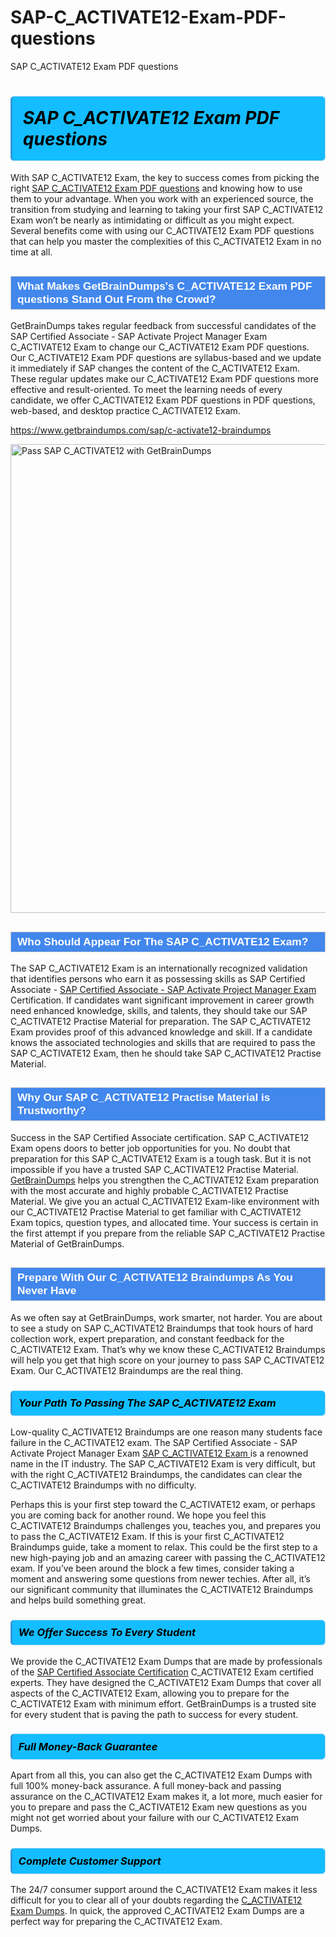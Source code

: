 # SAP-C_ACTIVATE12-Exam-PDF-questions
SAP C_ACTIVATE12 Exam PDF questions
<h1><strong><span style="display: block; color: #000000; background: #14BDFF; border: 0.5px solid #AED6F1; border-left: 3px solid #3498DB; padding: .6em; border-radius: 6px;">                     <em>SAP C_ACTIVATE12 <span class="exam_variation">Exam PDF questions</span> </em>                </span></strong>            </h1>                        <p>With SAP C_ACTIVATE12 Exam, the key to success comes from picking the right <a href="https://www.getbraindumps.com/sap/c-activate12-braindumps">SAP C_ACTIVATE12 <span class="exam_variation">Exam PDF questions</span></a> and             knowing how to use them to your advantage.             When you work with an experienced source, the transition from studying and learning to taking your first SAP C_ACTIVATE12 Exam             won’t be nearly as intimidating or difficult as you might expect. Several benefits come with using our C_ACTIVATE12 <span class="exam_variation">Exam PDF questions</span> that can             help you master the complexities of this C_ACTIVATE12 Exam in no time at all.</p>                        <h2 style="background: #4287ec; border: 1px solid #cccccc; padding: 5px 10px;">                <span style="color: #ffffff;">                    <span style="font-size: 11pt;">                        <span style="line-height: normal;">                            <span style="font-family: Calibri,sans-serif;">                                <strong>                                    <span style="font-size: 13.0pt;">What Makes GetBrainDumps's C_ACTIVATE12 <span class="exam_variation">Exam PDF questions</span> Stand Out From the Crowd?</span>                                </strong>                            </span>                        </span>                    </span>                </span>            </h2>                        <p>GetBrainDumps takes regular feedback from successful candidates of the SAP Certified Associate - SAP Activate Project Manager Exam C_ACTIVATE12 Exam to change             our C_ACTIVATE12 <span class="exam_variation">Exam PDF questions</span>. Our C_ACTIVATE12 <span class="exam_variation">Exam PDF questions</span> are syllabus-based and we update it immediately if SAP changes             the content of the C_ACTIVATE12 Exam.             These regular updates make our C_ACTIVATE12 <span class="exam_variation">Exam PDF questions</span> more effective and result-oriented. To meet the learning needs of every candidate,             we offer C_ACTIVATE12 <span class="exam_variation">Exam PDF questions</span> in PDF questions, web-based, and desktop practice C_ACTIVATE12 Exam.</p>                                    <p><a href="https://www.getbraindumps.com/sap/c-activate12-braindumps">https://www.getbraindumps.com/sap/c-activate12-braindumps</a></p>                        <p><a href="https://www.getbraindumps.com/"><img src="https://www.getbraindumps.com/images/get-updated-exam-questions-with-discount-getbraindumps.jpg" class="postImage" alt="Pass SAP C_ACTIVATE12 with GetBrainDumps" width="750"></a></p>                                        <h2 style="background: #4287ec; border: 1px solid #cccccc; padding: 5px 10px;">                <span style="color: #ffffff;">                    <span style="font-size: 11pt;">                        <span style="line-height: normal;">                            <span style="font-family: Calibri,sans-serif;">                                <strong>                                    <span style="font-size: 13.0pt;">Who Should Appear For The SAP C_ACTIVATE12 Exam?</span>                                </strong>                            </span>                        </span>                    </span>                </span>            </h2>                        <p>The SAP C_ACTIVATE12 Exam is an internationally recognized validation that identifies persons who earn it as possessing skills as             SAP Certified Associate - <a href="https://www.getbraindumps.com/sap/c-activate12-braindumps">SAP Certified Associate - SAP Activate Project Manager Exam</a> Certification. If candidates want significant improvement in             career growth need enhanced knowledge, skills, and talents, they should take our SAP C_ACTIVATE12 <span class="exam_variation2">Practise Material</span> for preparation.             The SAP C_ACTIVATE12 Exam provides proof of this advanced knowledge and skill. If a candidate knows the associated technologies and skills             that are required to pass the SAP C_ACTIVATE12 Exam, then he should take SAP C_ACTIVATE12 <span class="exam_variation2">Practise Material</span>.</p>                        <h2 style="background: #4287ec; border: 1px solid #cccccc; padding: 5px 10px;">                <span style="color: #ffffff;">                    <span style="font-size: 11pt;">                        <span style="line-height: normal;">                            <span style="font-family: Calibri,sans-serif;">                                <strong>                                    <span style="font-size: 13.0pt;">Why Our SAP C_ACTIVATE12 <span class="exam_variation2">Practise Material</span> is Trustworthy?</span>                                </strong>                            </span>                        </span>                    </span>                </span>            </h2>                        <p>Success in the SAP Certified Associate certification. SAP C_ACTIVATE12 Exam opens doors to better job opportunities for you.             No doubt that preparation for this SAP C_ACTIVATE12 Exam is a tough task. But it is not impossible if you have a trusted SAP C_ACTIVATE12 <span class="exam_variation2">Practise Material</span>.             <a href="https://www.getbraindumps.com/">GetBrainDumps</a> helps you strengthen the C_ACTIVATE12 Exam preparation with the most accurate and highly probable C_ACTIVATE12 <span class="exam_variation2">Practise Material</span>. We give you an             actual C_ACTIVATE12 Exam-like environment with our C_ACTIVATE12 <span class="exam_variation2">Practise Material</span> to get familiar with C_ACTIVATE12 Exam topics, question types, and allocated time.             Your success is certain in the first attempt if you prepare from the reliable SAP C_ACTIVATE12 <span class="exam_variation2">Practise Material</span> of GetBrainDumps.</p>                        <h2 style="background: #4287ec; border: 1px solid #cccccc; padding: 5px 10px;">                <span style="color: #ffffff;">                    <span style="font-size: 11pt;">                        <span style="line-height: normal;">                            <span style="font-family: Calibri,sans-serif;">                                <strong>                                    <span style="font-size: 13.0pt;">Prepare With Our C_ACTIVATE12 <span class="exam_variation3">Braindumps</span> As You Never Have</span>                                </strong>                            </span>                        </span>                    </span>                </span>            </h2>                        <p>As we often say at GetBrainDumps, work smarter, not harder. You are about to see a study on SAP C_ACTIVATE12 <span class="exam_variation3">Braindumps</span> that took hours of hard collection work,             expert preparation, and constant feedback for the C_ACTIVATE12 Exam. That’s why we know these C_ACTIVATE12 <span class="exam_variation3">Braindumps</span> will help you get that high score on your             journey to pass SAP C_ACTIVATE12 Exam. Our C_ACTIVATE12 <span class="exam_variation3">Braindumps</span> are the real thing.</p>                        <h3>                <strong>                    <span style="display: block; color: #000000; background: #14BDFF; border: 0.5px solid #AED6F1; border-left: 3px solid #3498DB; padding: .6em; border-radius: 6px;">                        <em>Your Path To Passing The SAP C_ACTIVATE12 Exam</em>                    </span>                </strong>            </h3>                        <p>Low-quality C_ACTIVATE12 <span class="exam_variation3">Braindumps</span> are one reason many students face failure in the C_ACTIVATE12 exam. The SAP Certified Associate - SAP Activate Project Manager Exam <a href="https://www.getbraindumps.com/sap-braindumps.html">SAP C_ACTIVATE12 Exam </a>             is a renowned name in the IT industry. The SAP C_ACTIVATE12 Exam is very difficult, but with the right C_ACTIVATE12 <span class="exam_variation3">Braindumps</span>, the candidates can clear the             C_ACTIVATE12 <span class="exam_variation3">Braindumps</span> with no difficulty.</p>                        <p>Perhaps this is your first step toward the C_ACTIVATE12 exam, or perhaps you are coming back for another round. We hope you feel this             C_ACTIVATE12 <span class="exam_variation3">Braindumps</span> challenges you,             teaches you, and prepares you to pass the C_ACTIVATE12 Exam. If this is your first C_ACTIVATE12 <span class="exam_variation3">Braindumps</span> guide, take a moment to relax. This could be the first step to             a new high-paying job and an amazing career with passing the C_ACTIVATE12 exam. If you’ve been around the block a few times, consider taking a moment and             answering some questions from newer techies. After all, it’s our significant community that illuminates the C_ACTIVATE12 <span class="exam_variation3">Braindumps</span> and helps build something great.</p>                        <h3>                <strong>                    <span style="display: block; color: #000000; background: #14BDFF; border: 0.5px solid #AED6F1; border-left: 3px solid #3498DB; padding: .6em; border-radius: 6px;">                        <em>We Offer Success To Every Student</em>                    </span>                </strong>            </h3>                        <p>We provide the C_ACTIVATE12 <span class="exam_variation4">Exam Dumps</span> that are made by professionals of the <a href="https://www.getbraindumps.com/sap/sap-certified-associate-braindumps.html">SAP Certified Associate Certification</a> C_ACTIVATE12 Exam certified experts.             They have designed the C_ACTIVATE12 <span class="exam_variation4">Exam Dumps</span> that cover all aspects of the C_ACTIVATE12 Exam, allowing you to prepare for the            C_ACTIVATE12 Exam with minimum effort.             GetBrainDumps is a trusted site for every student that is paving the path to success for every student.</p>                        <h3>                <strong>                    <span style="display: block; color: #000000; background: #14BDFF; border: 0.5px solid #AED6F1; border-left: 3px solid #3498DB; padding: .6em; border-radius: 6px;">                        <em>Full Money-Back Guarantee</em>                    </span>                </strong>            </h3>                        <p>Apart from all this, you can also get the C_ACTIVATE12 <span class="exam_variation4">Exam Dumps</span> with full 100% money-back assurance. A full money-back and passing assurance on             the C_ACTIVATE12 Exam makes it,             a lot more, much easier for you to prepare and pass the C_ACTIVATE12 Exam new questions as you might             not get worried about your failure with our C_ACTIVATE12 <span class="exam_variation4">Exam Dumps</span>.</p>                                    <h3>                <strong>                    <span style="display: block; color: #000000; background: #14BDFF; border: 0.5px solid #AED6F1; border-left: 3px solid #3498DB; padding: .6em; border-radius: 6px;">                        <em>Complete Customer Support</em>                    </span>                </strong>            </h3>                        <p>The 24/7 consumer support around the C_ACTIVATE12 Exam makes it less difficult for you to clear all of your doubts regarding the <a href="https://www.getbraindumps.com/sap/c-activate12-braindumps">C_ACTIVATE12 <span class="exam_variation4">Exam Dumps</span></a>. In quick,             the approved C_ACTIVATE12 <span class="exam_variation4">Exam Dumps</span> are a perfect way for preparing the C_ACTIVATE12 Exam.</p>                    
